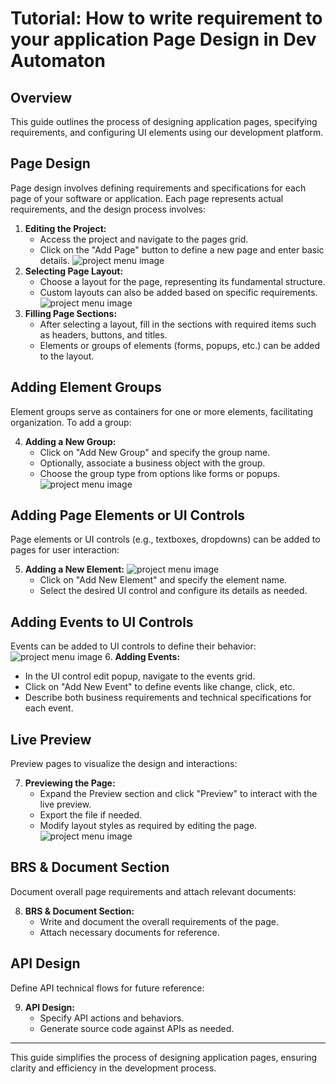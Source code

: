 # Tutorial: How to write requirement to your application Page Design in Dev Automaton

## Overview
This guide outlines the process of designing application pages, specifying requirements, and configuring UI elements using our development platform.

## Page Design
Page design involves defining requirements and specifications for each page of your software or application. Each page represents actual requirements, and the design process involves:

1. **Editing the Project:**
   - Access the project and navigate to the pages grid.
   - Click on the "Add Page" button to define a new page and enter basic details.
  ![project menu image](https://raw.githubusercontent.com/maharasa/DevAutomaton/main/Tutorial/PageDesign/Basic%20details.png)
2. **Selecting Page Layout:**
   - Choose a layout for the page, representing its fundamental structure.
   - Custom layouts can also be added based on specific requirements.
   ![project menu image](https://raw.githubusercontent.com/maharasa/DevAutomaton/main/Tutorial/PageDesign/Layout%20Selection.png)
3. **Filling Page Sections:**
   - After selecting a layout, fill in the sections with required items such as headers, buttons, and titles.
   - Elements or groups of elements (forms, popups, etc.) can be added to the layout.

## Adding Element Groups
Element groups serve as containers for one or more elements, facilitating organization. To add a group:

4. **Adding a New Group:**
   - Click on "Add New Group" and specify the group name.
   - Optionally, associate a business object with the group.
   - Choose the group type from options like forms or popups.
   ![project menu image](https://raw.githubusercontent.com/maharasa/DevAutomaton/main/Tutorial/PageDesign/Page%20Design%20group.png)
## Adding Page Elements or UI Controls
Page elements or UI controls (e.g., textboxes, dropdowns) can be added to pages for user interaction:

5. **Adding a New Element:**
   ![project menu image](https://raw.githubusercontent.com/maharasa/DevAutomaton/main/Tutorial/PageDesign/Page%20design%20Elements.png)
   - Click on "Add New Element" and specify the element name.
   - Select the desired UI control and configure its details as needed.

## Adding Events to UI Controls
Events can be added to UI controls to define their behavior:
![project menu image](https://raw.githubusercontent.com/maharasa/DevAutomaton/main/Tutorial/PageDesign/Page%20Element%20Edit.png)
6. **Adding Events:**
   - In the UI control edit popup, navigate to the events grid.
   - Click on "Add New Event" to define events like change, click, etc.
   - Describe both business requirements and technical specifications for each event.

## Live Preview
Preview pages to visualize the design and interactions:

7. **Previewing the Page:**
   - Expand the Preview section and click "Preview" to interact with the live preview.
   - Export the file if needed.
   - Modify layout styles as required by editing the page.
	![project menu image](https://raw.githubusercontent.com/maharasa/DevAutomaton/main/Tutorial/PageDesign/PreviewSettings.png)

## BRS & Document Section
Document overall page requirements and attach relevant documents:

8. **BRS & Document Section:**
   - Write and document the overall requirements of the page.
   - Attach necessary documents for reference.

## API Design
Define API technical flows for future reference:

9. **API Design:**
   - Specify API actions and behaviors.
   - Generate source code against APIs as needed.

---

This guide simplifies the process of designing application pages, ensuring clarity and efficiency in the development process.
